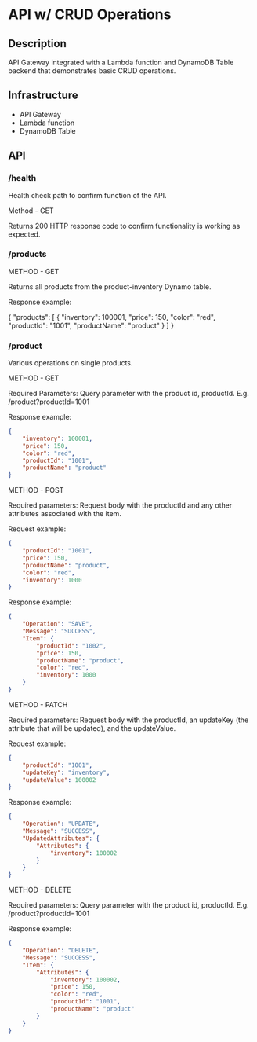# API w/ CRUD Operations

## Description
API Gateway integrated with a Lambda function and DynamoDB Table backend that demonstrates basic CRUD operations.  

## Infrastructure
- API Gateway
- Lambda function
- DynamoDB Table

## API
### /health
Health check path to confirm function of the API.

Method - GET 

Returns 200 HTTP response code to confirm functionality is working as expected.

### /products
METHOD - GET

Returns all products from the product-inventory Dynamo table.

Response example:

{
    "products": [
        {
            "inventory": 100001,
            "price": 150,
            "color": "red",
            "productId": "1001",
            "productName": "product"
        }
    ]
}

### /product
Various operations on single products.

METHOD - GET

Required Parameters:
Query parameter with the product id, productId.
E.g. /product?productId=1001

Response example:

```json
{
    "inventory": 100001,
    "price": 150,
    "color": "red",
    "productId": "1001",
    "productName": "product"
}
```

METHOD - POST

Required parameters:
Request body with the productId and any other attributes associated with the item.

Request example:

```json
{
    "productId": "1001",
    "price": 150,
    "productName": "product",
    "color": "red",
    "inventory": 1000
}
```

Response example:

```json
{
    "Operation": "SAVE",
    "Message": "SUCCESS",
    "Item": {
        "productId": "1002",
        "price": 150,
        "productName": "product",
        "color": "red",
        "inventory": 1000
    }
}
```

METHOD - PATCH

Required parameters:
Request body with the productId, an updateKey (the attribute that will be updated), and the updateValue.

Request example:

```json
{
    "productId": "1001",
    "updateKey": "inventory",
    "updateValue": 100002
}
```
Response example:

```json
{
    "Operation": "UPDATE",
    "Message": "SUCCESS",
    "UpdatedAttributes": {
        "Attributes": {
            "inventory": 100002
        }
    }
}
```

METHOD - DELETE

Required parameters:
Query parameter with the product id, productId.
E.g. /product?productId=1001

Response example:

```json
{
    "Operation": "DELETE",
    "Message": "SUCCESS",
    "Item": {
        "Attributes": {
            "inventory": 100002,
            "price": 150,
            "color": "red",
            "productId": "1001",
            "productName": "product"
        }
    }
}
```